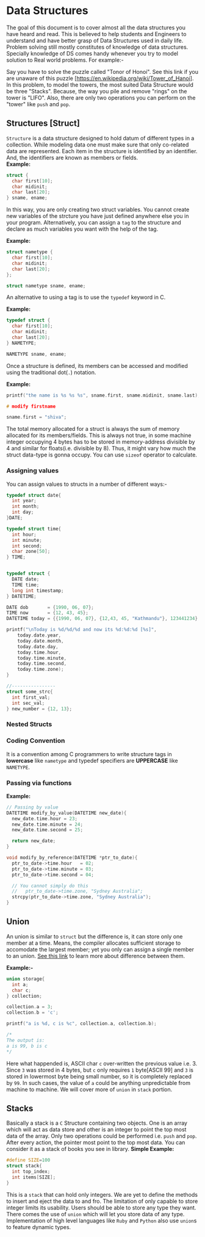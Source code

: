 # Data Structures
The goal of this document is to cover almost all the data structures you have heard and read. This is believed to help 
students and Engineers to understand and have better grasp of Data Structures used in daily life. Problem solving still 
mostly constitutes of knowledge of data structures. Specially knowledge of DS comes handy whenever you try to model 
solution to Real world problems. For example:-

Say you have to solve the puzzle called "Tonor of Honoi". See this link if you are unaware of this puzzle 
[https://en.wikipedia.org/wiki/Tower_of_Hanoi]. In this problem, to model the towers, the most suited Data Structure 
would be three "Stacks". Because, the way you pile and remove "rings" on the tower is "LIFO". Also, there are only two 
operations you can perform on the "tower" like `push` and `pop`. 

## Structures [Struct]
`Structure` is a data structure designed to hold datum of different types in a collection. While modeling data one 
must make sure that only co-related data are represented. Each item in the structure is identified by an identifier. 
And, the identifiers are known as members or fields.  
**Example:**  
```c
struct {
  char first[10];
  char midinit;
  char last[20];
} sname, ename;
```
In this way, you are only creating two struct variables. You cannot create new variables of the strcture you have just 
defined anywhere else you in your program. Alternatively, you can assign a `tag` to the structure and declare as much 
variables you want with the help of the tag.  

**Example:**  
```c
struct nametype {
  char first[10];
  char midinit;
  char last[20];
};

struct nametype sname, ename;

```
An alternative to using a tag is to use the `typedef` keyword in C.

**Example:**  
```c
typedef struct {
  char first[10];
  char midinit;
  char last[20];
} NAMETYPE;

NAMETYPE sname, ename;

```
Once a structure is defined, its members can be accessed and modified using the traditional dot(`.`) notation.  


**Example:**  
```c
printf("the name is %s %s %s", sname.first, sname.midinit, sname.last);

# modify firstname

sname.first = "shiva";

```

The total memory allocated for a struct is always the sum of memory allocated for its members/fields. This is always not true, 
in some machine integer occupying 4 bytes has to be stored in memory-address divisible by 4 and similar for floats(i.e. 
divisible by 8). Thus, it might vary how much the struct data-type is gonna occupy. You can use `sizeof` operator to calculate. 

### Assigning values
You can assign values to structs in a number of different ways:-  
```c
typedef struct date{
  int year;
  int month;
  int day;
}DATE;

typedef struct time{
  int hour;
  int minute;
  int second;
  char zone[50];
} TIME;


typedef struct {
  DATE date;
  TIME time;
  long int timestamp;
} DATETIME;

DATE dob       = {1990, 06, 07};
TIME now       = {12, 43, 45};
DATETIME today = {{1990, 06, 07}, {12,43, 45, "Kathmandu"}, 123441234};

printf("\nToday is %d/%d/%d and now its %d:%d:%d [%s]",
    today.date.year,
    today.date.month,
    today.date.day,
    today.time.hour,
    today.time.minute,
    today.time.second,
    today.time.zone);
}

//----------------
struct some_strc{
  int first_val;
  int sec_val;
} new_number = {12, 13};

```
### Nested Structs


### Coding Convention
It is a convention among C programmers to write structure tags in **lowercase** like `nametype` and typedef specifiers are 
**UPPERCASE** like `NAMETYPE`.

### Passing via functions

**Example:**  
```c
// Passing by value
DATETIME modify_by_value(DATETIME new_date){
  new_date.time.hour = 23;
  new_date.time.minute = 24;
  new_date.time.second = 25;

  return new_date;
}

void modify_by_reference(DATETIME *ptr_to_date){
  ptr_to_date->time.hour   = 02;
  ptr_to_date->time.minute = 03;
  ptr_to_date->time.second = 04;

  // You cannot simply do this
  //   ptr_to_date->time.zone, "Sydney Australia";
  strcpy(ptr_to_date->time.zone, "Sydney Australia");
}

```

## Union
An union is similar to `struct` but the difference is, it can store only one member at a time. Means, the compiler allocates 
sufficient storage to accomodate the largest member; yet you only can assign a single member to an union. 
[See this link](http://stackoverflow.com/a/346541/3437900) to learn more about difference between them.

**Example:-**  
```c
union storage{
  int a;
  char c;
} collection;

collection.a = 3;
collection.b = 'c';

printf("a is %d, c is %c", collection.a, collection.b);

/*
The output is:
a is 99, b is c
*/
```
Here what happended is, ASCII char `c` over-written the previous value i.e. 3. Since `3` was stored in 4 bytes, but `c` only 
requires `1` byte[ASCII 99] and `3` is stored in lowermost byte being small number, so it is completely replaced by `99`. In 
such cases, the value of `a` could be anything unpredictable from machine to machine. We will cover more of `union` in `stack` portion.

## Stacks
Basically a stack is a `C` Structure containing two objects. One is an array which will act as data store and other is an 
integer to point the top most data of the array. Only two operations could be performed i.e. `push` and `pop`. After every 
action, the pointer most point to the top most data. You can consider it as a stack of books you see in library.
**Simple Example:**  
```c
#define SIZE=100
struct stack{
  int top_index;
  int items[SIZE];
}
```
This is a `stack` that can hold only integers. We are yet to define the methods to insert and eject the data to and fro. The 
limitation of only capable to store integer limits its usability. Users should be able to store any type they want. There 
comes the use of `union` which will let you store data of any type. Implementation of high level languages like `Ruby` and 
`Python` also use `union`s to feature dynamic types.

